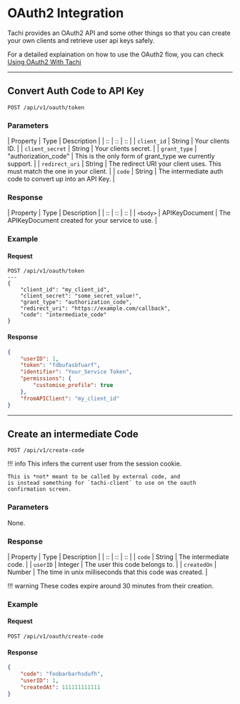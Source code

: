 # OAuth2 Integration

Tachi provides an OAuth2 API and some other things
so that you can create your own clients and retrieve
user api keys safely.

For a detailed explaination on how to use the OAuth2 flow, you can check [Using OAuth2 With Tachi](../../codebase/infrastructure/oauth2.md)

*****

## Convert Auth Code to API Key

`POST /api/v1/oauth/token`

### Parameters

| Property | Type | Description |
| :: | :: | :: |
| `client_id` | String | Your clients ID. |
| `client_secret` | String | Your clients secret. |
| `grant_type` | "authorization_code" | This is the only form of grant_type we currently support. |
| `redirect_uri` | String | The redirect URI your client uses. This must match the one in your client. |
| `code` | String | The intermediate auth code to convert up into an API Key. |

### Response

| Property | Type | Description |
| :: | :: | :: |
| `<body>` | APIKeyDocument | The APIKeyDocument created for your service to use. |

### Example

#### Request
```
POST /api/v1/oauth/token
---
{
	"client_id": "my_client_id",
	"client_secret": "some_secret_value!",
	"grant_type": "authorization_code",
	"redirect_uri": "https://example.com/callback",
	"code": "intermediate_code"
}
```

#### Response

```json
{
	"userID": 1,
	"token": "fdbufasbfuarf",
	"identifier": "Your_Service Token",
	"permissions": {
		"customise_profile": true
	},
	"fromAPIClient": "my_client_id"
}
```

*****

## Create an intermediate Code

`POST /api/v1/create-code`

!!! info
	This infers the current user from the session cookie.

	This is *not* meant to be called by external code, and
	is instead something for `tachi-client` to use on the oauth confirmation screen.

### Parameters

None.

### Response

| Property | Type | Description |
| :: | :: | :: |
| `code` | String | The intermediate code. |
| `userID` | Integer | The user this code belongs to. |
| `createdOn` | Number | The time in unix milliseconds that this code was created. |

!!! warning
	These codes expire around 30 minutes from their creation.

### Example

#### Request
```
POST /api/v1/oauth/create-code
```

#### Response
```json
{
	"code": "foobarbarhsdufh",
	"userID": 1,
	"createdAt": 111111111111
}
```
